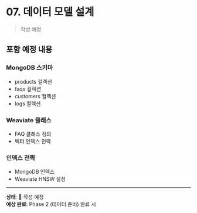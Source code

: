 # 07. 데이터 모델 설계

> 작성 예정

## 포함 예정 내용

### MongoDB 스키마
- products 컬렉션
- faqs 컬렉션
- customers 컬렉션
- logs 컬렉션

### Weaviate 클래스
- FAQ 클래스 정의
- 벡터 인덱스 전략

### 인덱스 전략
- MongoDB 인덱스
- Weaviate HNSW 설정

---

**상태**: 📝 작성 예정  
**예상 완료**: Phase 2 (데이터 준비) 완료 시
